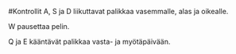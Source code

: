 #Kontrollit
A, S ja D liikuttavat palikkaa vasemmalle, alas ja oikealle.

W pausettaa pelin.

Q ja E kääntävät palikkaa vasta- ja myötäpäivään.
